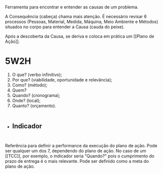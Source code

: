 Ferramenta para encontrar e entender as causas de um problema.

A Consequência (cabeça) chama mais atenção. É necessário revisar 6 processos (Pessoas, Material, Medida, Máquina, Meio Ambiente e Métodos) situados no corpo para entender a Causa (cauda do peixe).

Após a descoberta da Causa, se deriva e coloca em prática um [[Plano de Ação]].

# 5W2H

1. O que? (verbo infinitivo);
2. Por que? (viabilidade, oportunidade e relevância);
3. Como? (método);
4. Quem?
5. Quando? (cronograma);
6. Onde? (local);
7. Quanto? (orçamento).<br><br>
- ## Indicador<br><br>
Referência para definir a performance da execução do plano de ação. Pode ser qualquer um dos 7, dependendo do plano de ação. No caso de um [[TCC]], por exemplo, o indicador seria "Quando?" pois o cumprimento do prazo de entrega é o mais relevante. Pode ser definido como a meta do plano de ação.